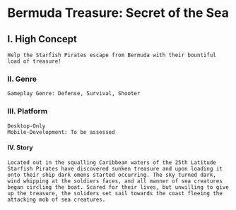 # Bermuda Treasure: Secret of the Sea
## I. High Concept
    Help the Starfish Pirates escape from Bermuda with their bountiful load of treasure!
### II. Genre
    Gameplay Genre: Defense, Survival, Shooter
### III. Platform
    Desktop-Only
    Mobile-Development: To be assessed
#### IV. Story
    Located out in the squalling Caribbean waters of the 25th Latitude Starfish Pirates have discovered sunken treasure and upon loading it onto their ship dark omens started occurring. The sky turned dark, wind whipping at the soldiers faces, and all manner of sea creatures began circling the boat. Scared for their lives, but unwilling to give up the treasure, the soliders set sail towards the coast fleeing the attacking mob of sea creatures.